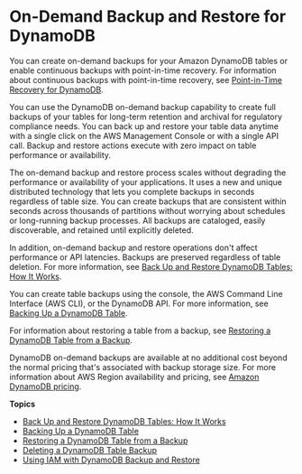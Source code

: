 # On\-Demand Backup and Restore for DynamoDB<a name="BackupRestore"></a>

You can create on\-demand backups for your Amazon DynamoDB tables or enable continuous backups with point\-in\-time recovery\. For information about continuous backups with point\-in\-time recovery, see [Point\-in\-Time Recovery for DynamoDB](PointInTimeRecovery.md)\.

You can use the DynamoDB on\-demand backup capability to create full backups of your tables for long\-term retention and archival for regulatory compliance needs\. You can back up and restore your table data anytime with a single click on the AWS Management Console or with a single API call\. Backup and restore actions execute with zero impact on table performance or availability\.

The on\-demand backup and restore process scales without degrading the performance or availability of your applications\. It uses a new and unique distributed technology that lets you complete backups in seconds regardless of table size\. You can create backups that are consistent within seconds across thousands of partitions without worrying about schedules or long\-running backup processes\. All backups are cataloged, easily discoverable, and retained until explicitly deleted\.

In addition, on\-demand backup and restore operations don't affect performance or API latencies\. Backups are preserved regardless of table deletion\. For more information, see [Back Up and Restore DynamoDB Tables: How It Works](backuprestore_HowItWorks.md)\.

You can create table backups using the console, the AWS Command Line Interface \(AWS CLI\), or the DynamoDB API\. For more information, see [Backing Up a DynamoDB Table](Backup.Tutorial.md)\.

For information about restoring a table from a backup, see [Restoring a DynamoDB Table from a Backup](Restore.Tutorial.md)\.

DynamoDB on\-demand backups are available at no additional cost beyond the normal pricing that's associated with backup storage size\. For more information about AWS Region availability and pricing, see [Amazon DynamoDB pricing](https://aws.amazon.com/dynamodb/pricing)\.

**Topics**
+ [Back Up and Restore DynamoDB Tables: How It Works](backuprestore_HowItWorks.md)
+ [Backing Up a DynamoDB Table](Backup.Tutorial.md)
+ [Restoring a DynamoDB Table from a Backup](Restore.Tutorial.md)
+ [Deleting a DynamoDB Table Backup](Delete.Tutorial.md)
+ [Using IAM with DynamoDB Backup and Restore](backuprestore_IAM.md)